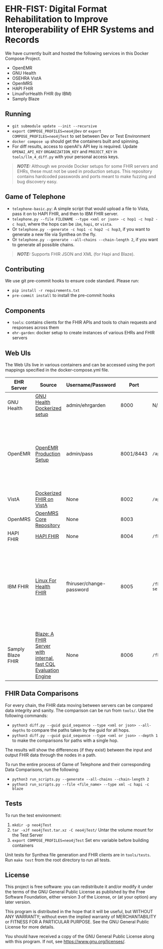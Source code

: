 EHR-FIST: Digital Format Rehabilitation to Improve Interoperability of EHR Systems and Records
============

We have currently built and hosted the following services in this Docker Compose Project.
- OpenEMR
- GNU Health
- OSEHRA VistA
- OpenMRS
- HAPI FHIR
- LinuxForHealth FHIR (by IBM)
- Samply Blaze

Running
-----

- `git submodule update --init --recursive`
- `export COMPOSE_PROFILES=neo4jDev` or `export COMPOSE_PROFILES=neo4jTest` to set between Dev or Test Environment
- `docker compose up` should get the containers built and spinning.
-  For diff results, access to openAI's API key is required. Update `OPENAI_API_KEY` `ORGANIZATION_KEY` and `PROJECT_KEY` in `tools/llm_4_diff.py` with your personal access keys.

> **_NOTE:_**  Although we provide Docker setups for some FHIR servers and EHRs, these must not be used in production setups. This repository contains hardcoded passwords and ports meant to make fuzzing and bug discovery easy.

Game of Telephone
-----
- `telephone-basic.py`: A simple script that would upload a file to Vista, pass it on to HAPI FHIR, and then to IBM FHIR server.
- `telephone.py --file FILENAME --type <xml or json> -c hop1 -c hop2 -c hop3`, where the hops can be `ibm`, `hapi`, or `vista`.
- Or `telephone.py --generate -c hop1 -c hop2 -c hop3`, if you want to generate a new file via Synthea on the fly.
- Or `telephone.py --generate --all-chains --chain-length 2`, if you want to generate all possible chains.

> **_NOTE:_**  Supports FHIR JSON and XML (for Hapi and Blaze). 

Contributing
-----

We use git pre-commit hooks to ensure code standard. Please run:
- `pip install -r requirements.txt`
- `pre-commit install` to install the pre-commit hooks

Components
-----

- `tools`: contains clients for the FHIR APIs and tools to chain requests and responses across them
- `ehr-garden`: docker setup to create instances of various EHRs and FHIR servers

Web UIs
-----

The Web UIs live in various containers and can be accessed using the port mappings specified in the docker-compose.yml file.

| EHR Server | Source | Username/Password | Port | FHIR Path | Notes |
| ---------  | ------ | ----------------- | ---- | ------ | ----|
| GNU Health | [GNU Health Dockerized setup](https://github.com/paramburu/gnuhealth) | admin/ehrgarden | 8000 | N/A | Cannot export FHIR as of now |
| OpenEMR| [OpenEMR Production Setup](https://github.com/openemr/openemr/blob/master/docker/production/docker-compose.yml) | admin/pass | 8001/8443 | `/apis/default/fhir/Patient` | Takes a while to load the first time, you might also need to run `docker compose down -v` to erase volumes. |
| VistA | [Dockerized FHIR on VistA](https://github.com/WorldVistA/FHIR-on-VistA) | None | 8002 | `/api/Patient` | None |
| OpenMRS| [OpenMRS Core Repository](https://github.com/openmrs/openmrs-core) | None | 8003 | | None |
| HAPI FHIR | [HAPI FHIR](https://hapifhir.io/) | None | 8004 | `/fhir/Patient` | None |
| IBM FHIR | [Linux For Health FHIR](https://github.com/LinuxForHealth/FHIR) | fhiruser/change-password | 8005 | `/fhir-server/api/v4/Patient` | Needs HTTPS. Requires a username and password in the FHIR requests. When using curl, use -u. |
| Samply Blaze FHIR | [Blaze: A FHIR Server with internal, fast CQL Evaluation Engine](https://samply.github.io/blaze) | None | 8006 | `/fhir` | None |

FHIR Data Comparisons
-----

For every chain, the FHIR data moving between servers can be compared data integrity and sanity. The comparison can be run from `tools/`.
Use the following commands:
- `python3 diff.py --guid guid_sequence --type <xml or json> --all-depths` to compare the paths taken by the guid for all hops.
- `python3 diff.py --guid guid_sequence --type <xml or json> --depth 1` to make the comparisons for paths with a single hop. 

The results will show the differences (if they exist) between the input and output FHIR data through the nodes in a path.

To run the entire process of Game of Telephone and their corresponding Data Comparisons, run the following:
- `python3 run_scripts.py --generate --all-chains --chain-length 2`
- `python3 run_scripts.py --file <file_name> --type xml -c hapi -c blaze`





Tests
-----

To run the test environment:
1. `mkdir -p neo4jTest` 
2. `tar -xJf neo4jTest.tar.xz -C neo4jTest/` Untar the volume mount for the Test Server
3. `export COMPOSE_PROFILES=neo4jTest` Set env variable before building containers

Unit tests for Synthea file generation and FHIR clients are in `tools/tests`. Run `make test` from the root directory to run all tests. 


License
-----

This project is free software: you can redistribute it and/or modify it under the terms of the GNU General Public License as published by the Free Software Foundation, either version 3 of the License, or (at your option) any later version.

This program is distributed in the hope that it will be useful, but WITHOUT ANY WARRANTY; without even the implied warranty of MERCHANTABILITY or FITNESS FOR A PARTICULAR PURPOSE. See the GNU General Public License for more details.

You should have received a copy of the GNU General Public License along with this program. If not, see <https://www.gnu.org/licenses/>.



